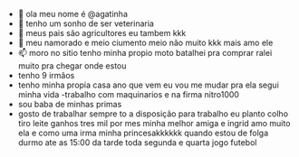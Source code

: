 - 👋 ola meu nome é @agatinha
- 👀 tenho um sonho de ser veterinaria
- 🌱 meus pais são agricultores eu tambem kkk 
- 💞️ meu namorado e meio ciumento meio não muito kkk mais amo ele 
- 📫 moro no sitio tenho minha propio moto batalhei pra comprar ralei muito pra chegar onde estou
- tenho 9 irmãos 
- tenho minha propia casa ano que vem eu vou me mudar pra ela segui minha vida 
-trabalho com maquinarios e na firma nitro1000
- sou baba de minhas primas 
- gosto de trabalhar sempre to a disposição para trabalho eu planto colho tiro leite ganhos tres mil por mes
minha melhor amiga  e ingrid amo muito ela e como uma irma minha princesakkkkkk
quando estou de folga durmo ate as 15:00 da tarde toda segunda e quarta jogo futebol

